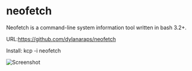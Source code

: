# neofetch
Neofetch is a command-line system information tool written in bash 3.2+.

URL:https://github.com/dylanaraps/neofetch

Install: kcp -i neofetch

![Screenshot](https://cloudup.com/ctIxQt5hkHV)


